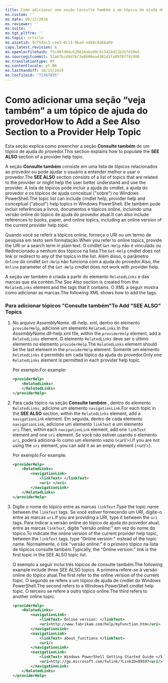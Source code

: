```yaml
---
title: Como adicionar uma seção Consulte também a um tópico de ajuda do provedor | Microsoft Docs
ms.custom: ''
ms.date: 09/12/2016
ms.reviewer: ''
ms.suite: ''
ms.tgt_pltfrm: ''
ms.topic: article
ms.assetid: 9c754ac3-cee3-4c13-9bad-e499c8a68a09
caps.latest.revision: 4
ms.openlocfilehash: f5c48fd04c620828a6e99c5c5424d11b31fd10e5
ms.sourcegitcommit: 52a67bcd9d7bf3e8600ea4302d1fa8970ff9c998
ms.translationtype: MT
ms.contentlocale: pt-BR
ms.lasthandoff: 10/15/2019
ms.locfileid: "72367835"
---
```

# <a name="how-to-add-a-see-also-section-to-a-provider-help-topic"></a><span data-ttu-id="a26c3-102">Como adicionar uma seção “veja também” a um tópico de ajuda do provedor</span><span class="sxs-lookup"><span data-stu-id="a26c3-102">How to Add a See Also Section to a Provider Help Topic</span></span>

<span data-ttu-id="a26c3-103">Esta seção explica como preencher a seção **Consulte também** de um tópico de ajuda do provedor.</span><span class="sxs-lookup"><span data-stu-id="a26c3-103">This section explains how to populate the **SEE ALSO** section of a provider help topic.</span></span>

<span data-ttu-id="a26c3-104">A seção **Consulte também** consiste em uma lista de tópicos relacionados ao provedor ou pode ajudar o usuário a entender melhor e usar o provedor.</span><span class="sxs-lookup"><span data-stu-id="a26c3-104">The **SEE ALSO** section consists of a list of topics that are related to the provider or might help the user better understand and use the provider.</span></span> <span data-ttu-id="a26c3-105">A lista de tópicos pode incluir a ajuda do cmdlet, a ajuda do provedor e os tópicos de ajuda conceitual ("sobre") no Windows PowerShell.</span><span class="sxs-lookup"><span data-stu-id="a26c3-105">The topic list can include cmdlet help, provider help and conceptual ("about") help topics in Windows PowerShell.</span></span> <span data-ttu-id="a26c3-106">Ele também pode incluir referências a livros, documentos e tópicos online, incluindo uma versão online do tópico de ajuda do provedor atual.</span><span class="sxs-lookup"><span data-stu-id="a26c3-106">It can also include references to books, paper, and online topics, including an online version of the current provider help topic.</span></span>

<span data-ttu-id="a26c3-107">Quando você se referir a tópicos online, forneça o URI ou um termo de pesquisa em texto sem formatação.</span><span class="sxs-lookup"><span data-stu-id="a26c3-107">When you refer to online topics, provide the URI or a search term in plain text.</span></span> <span data-ttu-id="a26c3-108">O cmdlet `Get-Help` não é vinculado ou Redirecionado a nenhum dos tópicos na lista.</span><span class="sxs-lookup"><span data-stu-id="a26c3-108">The `Get-Help` cmdlet does not link or redirect to any of the topics in the list.</span></span> <span data-ttu-id="a26c3-109">Além disso, o parâmetro `Online` do cmdlet `Get-Help` não funciona com a ajuda do provedor.</span><span class="sxs-lookup"><span data-stu-id="a26c3-109">Also, the `Online` parameter of the `Get-Help` cmdlet does not work with provider help.</span></span>

<span data-ttu-id="a26c3-110">A seção ver também é criada a partir do elemento `RelatedLinks` e das marcas que ela contém.</span><span class="sxs-lookup"><span data-stu-id="a26c3-110">The See Also section is created from the `RelatedLinks` element and the tags that it contains.</span></span> <span data-ttu-id="a26c3-111">O XML a seguir mostra como adicionar as marcas.</span><span class="sxs-lookup"><span data-stu-id="a26c3-111">The following XML shows how to add the tags.</span></span>

### <a name="to-add-see-also-topics"></a><span data-ttu-id="a26c3-112">Para adicionar tópicos "Consulte também"</span><span class="sxs-lookup"><span data-stu-id="a26c3-112">To Add "SEE ALSO" Topics</span></span>

1. <span data-ttu-id="a26c3-113">No arquivo *AssemblyName*. dll-help. xml, dentro do elemento `providerHelp`, adicione um elemento `RelatedLinks`.</span><span class="sxs-lookup"><span data-stu-id="a26c3-113">In the *AssemblyName*.dll-help.xml file, within the `providerHelp` element, add a `RelatedLinks` element.</span></span> <span data-ttu-id="a26c3-114">O elemento `RelatedLinks` deve ser o último elemento no elemento `providerHelp`.</span><span class="sxs-lookup"><span data-stu-id="a26c3-114">The `RelatedLinks` element should be the last element in the `providerHelp` element.</span></span> <span data-ttu-id="a26c3-115">Somente um elemento `RelatedLinks` é permitido em cada tópico da ajuda do provedor.</span><span class="sxs-lookup"><span data-stu-id="a26c3-115">Only one `RelatedLinks` element is permitted in each provider help topic.</span></span>

   <span data-ttu-id="a26c3-116">Por exemplo:</span><span class="sxs-lookup"><span data-stu-id="a26c3-116">For example:</span></span>

    ```xml
    <providerHelp>
        <RelatedLinks>
        </RelatedLinks>
    </providerHelp>
    ```

2. <span data-ttu-id="a26c3-117">Para cada tópico na seção **Consulte também** , dentro do elemento `RelatedLinks`, adicione um elemento `navigationLink`.</span><span class="sxs-lookup"><span data-stu-id="a26c3-117">For each topic in the **SEE ALSO** section, within the `RelatedLinks` element, add a `navigationLink` element.</span></span> <span data-ttu-id="a26c3-118">Em seguida, dentro de cada elemento `navigationLink`, adicione um elemento `linkText` e um elemento `uri`.</span><span class="sxs-lookup"><span data-stu-id="a26c3-118">Then, within each `navigationLink` element, add one `linkText` element and one `uri` element.</span></span> <span data-ttu-id="a26c3-119">Se você não estiver usando o elemento `uri`, poderá adicioná-lo como um elemento vazio (\<uri/>).</span><span class="sxs-lookup"><span data-stu-id="a26c3-119">If you are not using the `uri` element, you can add it as an empty element (\<uri/>).</span></span>

   <span data-ttu-id="a26c3-120">Por exemplo:</span><span class="sxs-lookup"><span data-stu-id="a26c3-120">For example:</span></span>

    ```xml
    <providerHelp>
        <RelatedLinks>
            <navigationLink>
                <linkText> </linkText>
                <uri> </uri>
            </navigationLink>
        </RelatedLinks>
    </providerHelp>
    ```

3. <span data-ttu-id="a26c3-121">Digite o nome do tópico entre as marcas `linkText`.</span><span class="sxs-lookup"><span data-stu-id="a26c3-121">Type the topic name between the `linkText` tags.</span></span> <span data-ttu-id="a26c3-122">Se você estiver fornecendo um URI, digite-o entre as marcas `uri`.</span><span class="sxs-lookup"><span data-stu-id="a26c3-122">If you are providing a URI, type it between the `uri` tags.</span></span> <span data-ttu-id="a26c3-123">Para indicar a versão online do tópico de ajuda do provedor atual, entre as marcas `linkText`, digite "versão online:" em vez do nome do tópico.</span><span class="sxs-lookup"><span data-stu-id="a26c3-123">To indicate the online version of the current provider help topic, between the `linkText` tags, type "Online version:" instead of the topic name.</span></span> <span data-ttu-id="a26c3-124">Normalmente, o link "versão online:" é o primeiro tópico na lista de tópicos consulte também.</span><span class="sxs-lookup"><span data-stu-id="a26c3-124">Typically, the "Online version:" link is the first topic in the SEE ALSO topic list.</span></span>

   <span data-ttu-id="a26c3-125">O exemplo a seguir inclui três tópicos de consulte também.</span><span class="sxs-lookup"><span data-stu-id="a26c3-125">The following example include three SEE ALSO topics.</span></span> <span data-ttu-id="a26c3-126">A primeira refere-se à versão online do tópico atual.</span><span class="sxs-lookup"><span data-stu-id="a26c3-126">The first refer to the online version of the current topic.</span></span> <span data-ttu-id="a26c3-127">O segundo se refere a um tópico de ajuda de cmdlet do Windows PowerShell.</span><span class="sxs-lookup"><span data-stu-id="a26c3-127">The second refers to a Windows PowerShell cmdlet help topic.</span></span> <span data-ttu-id="a26c3-128">O terceiro se refere a outro tópico online.</span><span class="sxs-lookup"><span data-stu-id="a26c3-128">The third refers to another online topic.</span></span>

    ```xml
    <providerHelp>
        <RelatedLinks>
            <navigationLink>
                <linkText> Online version: </linkText>
                <uri>http://www.fabrikam.com/help/myFunction.htm</uri>
            </navigationLink>
            <navigationLink>
                <linkText> about_functions </linkText>
                <uri/>
            </navigationLink>
            <navigationLink>
                <linkText> Windows PowerShell Getting Started Guide </linkText>
                <uri>http://go.microsoft.com/fwlink/?LinkID=89597<uri/>
            </navigationLink>
        </RelatedLinks>
    </providerHelp>
    ```
